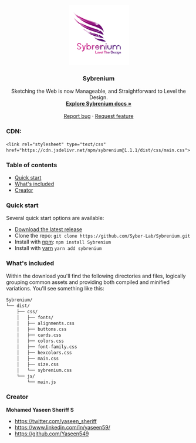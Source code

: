 <p align="center">
  <a href="https://syberstar.netlify.com/">
    <img src="https://github.com/Syber-Lab/Sybrenium/blob/main/imgs/Sybrenium.png" alt="Sybrenium logo" width="165" height="165">
  </a>
</p>

<h3 align="center">Sybrenium</h3>

<p align="center">
Sketching the Web is now Manageable, and Straightforward to Level the Design.
  <br>
  <!-- <a href="https://sybrenium.syberstar.com/"><strong>Explore Sybrenium docs »</strong></a> -->
  <a href="https://choose-sybrenium-docs.syberstar.com/"><strong>Explore Sybrenium docs »</strong></a>
  <br>
  <br>
  <a href="https://github.com/Syber-Lab/Sybrenium/issues/new?assignees=&labels=bug&template=bug_report.yml">Report bug</a>
  ·
  <a href="https://github.com/Syber-Lab/Sybrenium/issues/new?assignees=&labels=feature&template=feature_request.yml">Request feature</a>
</p>

### CDN:
```
<link rel="stylesheet" type="text/css" href="https://cdn.jsdelivr.net/npm/sybrenium@1.1.1/dist/css/main.css">
```

### Table of contents
- [Quick start](#quick-start)
- [What's included](#whats-included)
- [Creator](#creator)
<!-- - [Bugs and feature requests](#bugs-and-feature-requests) -->

### Quick start
Several quick start options are available:

- [Download the latest release](https://github.com/Syber-Lab/Sybrenium/archive/refs/tags/v1.1.1.zip)
- Clone the repo: `git clone https://github.com/Syber-Lab/Sybrenium.git`
- Install with [npm](https://www.npmjs.com/): `npm install Sybrenium`
- Install with [yarn](https://wwwyarnpkg.com) `yarn add sybrenium`

<!-- Read the [Getting started page](https://sybrenium.syberstar.com/) for information on the framework contents, templates, examples, and more. -->


### What's included

Within the download you'll find the following directories and files, logically grouping common assets and providing both compiled and minified variations. You'll see something like this:

```
Sybrenium/
└── dist/
    ├── css/
    │   ├── fonts/
    │   ├── alignments.css
    │   ├── buttons.css
    │   ├── cards.css
    │   ├── colors.css
    │   ├── font-family.css
    │   ├── hexcolors.css
    │   ├── main.css
    │   ├── size.css
    │   └── sybrenium.css
    └── js/
        └── main.js
```

<!-- ## Bugs and feature requests

Have a bug or a feature request? Please first read the [issue guidelines](https://github.com/Syber-Lab/Sybrenium/blob/main/.github/CONTRIBUTING.md) (Yet to Create) and search for existing and closed issues. If your problem or idea is not addressed yet, [please open a new issue](https://github.com/Syber-Lab/Sybrenium/issues/new). -->

### Creator

**Mohamed Yaseen Sheriff S**

- <https://twitter.com/yaseen_sheriff>
- <https://www.linkedin.com/in/yaseen59/>
- <https://github.com/Yaseen549>
